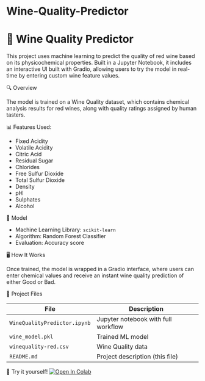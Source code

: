 # Wine-Quality-Predictor
# 🍷 Wine Quality Predictor

This project uses machine learning to predict the quality of red wine based on its physicochemical properties. Built in a Jupyter Notebook, it includes an interactive UI built with Gradio, allowing users to try the model in real-time by entering custom wine feature values.

🔍 Overview

The model is trained on a Wine Quality dataset, which contains chemical analysis results for red wines, along with quality ratings assigned by human tasters.

📊 Features Used:
- Fixed Acidity  
- Volatile Acidity  
- Citric Acid  
- Residual Sugar  
- Chlorides  
- Free Sulfur Dioxide  
- Total Sulfur Dioxide  
- Density  
- pH  
- Sulphates  
- Alcohol

🧠 Model
- Machine Learning Library: `scikit-learn`
- Algorithm: Random Forest Classifier
- Evaluation: Accuracy score

🖥️ How It Works

Once trained, the model is wrapped in a Gradio interface, where users can enter chemical values and receive an instant wine quality prediction of either Good or Bad.

📁 Project Files

| File                         | Description                         |
|------------------------------|-------------------------------------|
| `WineQualityPredictor.ipynb` | Jupyter notebook with full workflow |
| `wine_model.pkl`             | Trained ML model                    |
| `winequality-red.csv`        | Wine Quality data                   |
| `README.md`                  | Project description (this file)     |

🎯 Try it yourself!
[![Open In Colab](https://colab.research.google.com/assets/colab-badge.svg)](https://colab.research.google.com/github/CoutSaksham/Wine-Quality-Predictor/blob/main/WineQualityPredictor.ipynb)


